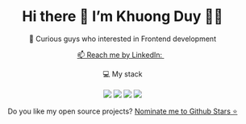 <h1 align='center'>
  Hi there 👋 I’m Khuong Duy 👨‍💻
</h1>

<p align='center'>
  👀 Curious guys who interested in Frontend development
</p>

<p align='center'>
  
  <a href="https://www.linkedin.com/in/vuggy17/">
   📫 Reach me by LinkedIn:
  </a>&nbsp;&nbsp;
 </p>
  
  <p align='center'>
  💻 My stack<br/><br/>
  <img src="https://img.shields.io/badge/JavaScript-323330?style=for-the-badge&logo=javascript&logoColor=F7DF1E" />
  <img src="https://img.shields.io/badge/Electron-2B2E3A?style=for-the-badge&logo=electron&logoColor=9FEAF9" />
  <img src="https://img.shields.io/badge/React-20232A?style=for-the-badge&logo=react&logoColor=61DAFB" />
  <img src="https://img.shields.io/badge/Socket.io-010101?&style=for-the-badge&logo=Socket.io&logoColor=white" />
  </p>
  
  <p align='center'>
  Do you like my open source projects? <a href='https://stars.github.com/nominate/'>Nominate me to Github Stars ⭐</a>
  </p>
<!---
vuggy17/vuggy17 is a ✨ special ✨ repository because its `README.md` (this file) appears on your GitHub profile.
You can click the Preview link to take a look at your changes.
--->
